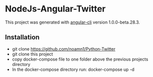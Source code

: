 # NodeJs-Angular-Twitter

This project was generated with [angular-cli](https://github.com/angular/angular-cli) version 1.0.0-beta.28.3.

## Installation
- git clone https://github.com/noamn1/Python-Twitter
- git clone this project
- copy docker-compose file to one folder above the previous projects directory
- In the docker-compose directory  run: docker-compose up -d
